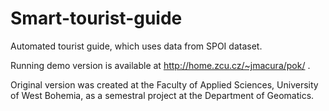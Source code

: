 # Smart-tourist-guide
Automated tourist guide, which uses data from SPOI dataset.

Running demo version is available at http://home.zcu.cz/~jmacura/pok/ .

Original version was created at the Faculty of Applied Sciences, University of West Bohemia, as a semestral project at the Department of Geomatics.
